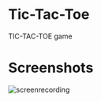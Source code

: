 # Tic-Tac-Toe


TIC-TAC-TOE game

# Screenshots

![screenrecording](https://user-images.githubusercontent.com/54782664/88472347-8ea13f00-cec6-11ea-80d2-56e029d7edd1.gif)
